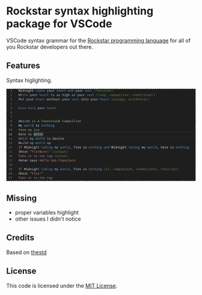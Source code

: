 # Rockstar syntax highlighting package for VSCode

VSCode syntax grammar for the [Rockstar programming language](https://github.com/dylanbeattie/rockstar) for all of you Rockstar developers out there.

## Features

Syntax higlighting.

![](./assets/screenshot.png)

## Missing

- proper variables highlight
- other issues I didn't notice

## Credits

Based on [thestd](https://github.com/thestd/language-rockstar)

## License

This code is licensed under the [MIT License](LICENSE).
